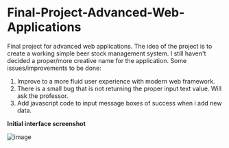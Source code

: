 # Final-Project-Advanced-Web-Applications
Final project for advanced web applications. The idea of the project is to create a working simple beer stock management system. I still haven't decided a proper/more creative name for the application. 
Some issues/improvements to be done:

1. Improve to a more fluid user experience with modern web framework.
2. There is a small bug that is not returning the proper input text value. Will ask the professor.
3. Add javascript code to input message boxes of success when i add new data.


**Initial interface screenshot**

![image](https://github.com/fszpeiter/Final-Project-Advanced-Web-Applications/assets/39993307/d74e201a-97ae-4517-9c30-fd1854c002f4)
